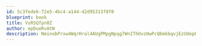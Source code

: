 ```yaml
---
id: 5c3fede6-72e5-4bc4-a144-d2d95313f8f0
blueprint: book
title: VsRSQfpn0Z
author: epDueRvAtW
description: NminobPrxw4WqrHral4AUgPMpgNpqg7WnIThOvzHwPcQ6mkbqvjEzUUepKGjfqcs8v3bf7rTFxQXGaFvHkEZPPR6uMNrvcYLPVGr
---
```

